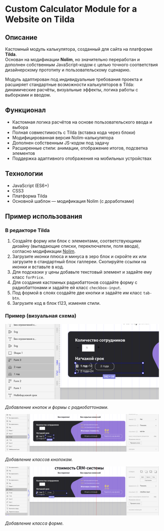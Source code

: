 # Custom Calculator Module for a Website on Tilda

## Описание
Кастомный модуль калькулятора, созданный для сайта на платформе **Tilda**.  
Основан на модификации **Nolim**, но значительно переработан и дополнен собственным JavaScript-кодом с целью точного соответствия дизайнерскому прототипу и пользовательскому сценарию.

Модуль адаптирован под индивидуальные требования проекта и расширяет стандартные возможности калькуляторов в Tilda: динамические расчёты, визуальные эффекты, логика работы с выборками и вводом.

## Функционал
- Кастомная логика расчётов на основе пользовательского ввода и выбора
- Полная совместимость с Tilda (вставка кода через блоки)
- Модифицированная версия Nolim-калькулятора
- Дополнен собственным JS-кодом под задачу
- Расширенные стили: анимации, отображение итогов, подсветка элементов
- Поддержка адаптивного отображения на мобильных устройствах

## Технологии
- JavaScript (ES6+)
- CSS3
- Платформа Tilda
- Основной шаблон — модификация Nolim (с доработками)

## Пример использования

### В редакторе Tilda

1. Создайте форму или блок с элементами, соответствующими дизайну (выпадающие списки, переключатели, поля ввода), согласно модификации [Nolim](https://nolim.cc/calculator-tilda).
2. Загрузите иконки плюса и минуса в зеро блок и скройте их или загрузите в стандартный блок галлереи. Скопируйте ссылки на иконки и вставьте в код.
3. Для подсказки у цены добавьте текстовый элемент и задайте ему класс `forPrice`.
4. Для создания кастомных радиобаттонов создайте форму с радиобаттонами и задайте ей класс `checkbox-input`.
5. Под формой в слоях создайте две кнопки и задайте им класс `tab-btn`.
6. Загрузите код в блок t123, изменяя стили.

### Пример (визуальная схема)

![Скриншот 1 — добавление кнопок и формы с радиобаттонами](./screenshots/1.png)

*Добавление кнопок и формы с радиобаттонами.*

![Скриншот 2 — добавление классов кнопокам](./screenshots/2.png)

*Добавление классов кнопокам.*

![Скриншот 3 — добавление класса форме](./screenshots/3.png)

*Добавление класса форме.*


